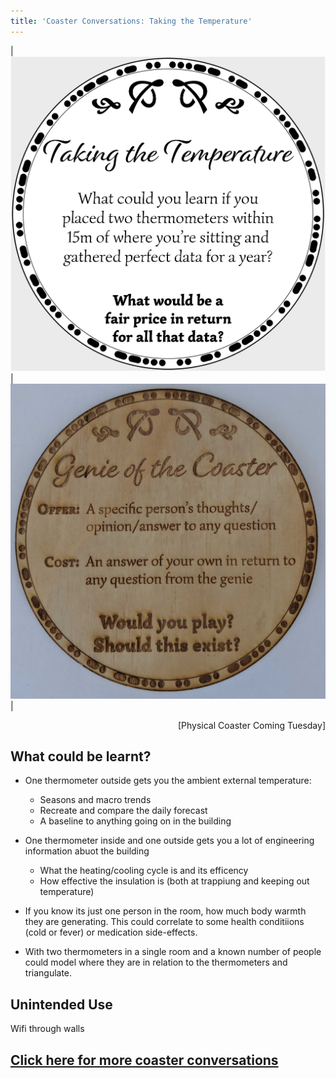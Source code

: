 ```yaml
---
title: 'Coaster Conversations: Taking the Temperature'
---
```


| ![Coaster2](coasters/img/coaster2.png) |  ![Coaster2](coasters/img/physical1.jpg) |

<p style="text-align:right">
	[Physical Coaster Coming Tuesday]
</p>

## What could be learnt?

* One thermometer outside gets you the ambient external temperature:
    * Seasons and macro trends
    * Recreate and compare the daily forecast
    * A baseline to anything going on in the building

* One thermometer inside and one outside gets you a lot of engineering information abuot the building
    * What the heating/cooling cycle is and its efficency
    * How effective the insulation is (both at trappiung and keeping out temperature)

* If you know its just one person in the room, how much body warmth they are generating. This could correlate to some health conditiions (cold or fever) or medication side-effects. 

* With two thermometers in a single room and a known number of people could model where they are in relation to the thermometers and triangulate.





## Unintended Use

Wifi through walls






## [Click here for more coaster conversations](./coasters)